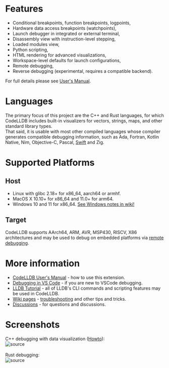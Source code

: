 # Features
- Conditional breakpoints, function breakpoints, logpoints,
- Hardware data access breakpoints (watchpoints),
- Launch debugger in integrated or external terminal,
- Disassembly view with instruction-level stepping,
- Loaded modules view,
- Python scripting,
- HTML rendering for advanced visualizations,
- Workspace-level defaults for launch configurations,
- Remote debugging,
- Reverse debugging (experimental, requires a compatible backend).

For full details please see [User's Manual](MANUAL.md).<br>

# Languages
The primary focus of this project are the C++ and Rust languages, for which CodeLLDB includes built-in visualizers for
vectors, strings, maps, and other standard library types.<br>
That said, it is usable with most other compiled languages whose compiler generates compatible debugging information,
such as Ada, Fortran, Kotlin Native, Nim, Objective-C, Pascal, [Swift](https://github.com/vadimcn/codelldb/wiki/Swift)
and Zig.

# Supported Platforms

## Host
- Linux with glibc 2.18+ for x86_64, aarch64 or armhf.
- MacOS X 10.10+ for x86_64 and 11.0+ for arm64.
- Windows 10 and 11 for x86_64. [See Windows notes in wiki!](https://github.com/vadimcn/codelldb/wiki/Windows)

## Target
CodeLLDB supports AArch64, ARM, AVR, MSP430, RISCV, X86 architectures and may be used to debug on embedded platforms
via [remote debugging](MANUAL.md#remote-debugging).

# More information
- [CodeLLDB User's Manual](MANUAL.md) - how to use this extension.
- [Debugging in VS Code](https://code.visualstudio.com/docs/editor/debugging) - if you are new to VSCode debugging.
- [LLDB Tutorial](https://lldb.llvm.org/use/tutorial.html) - all of LLDB's CLI commands and scripting features may be used in CodeLLDB.
- [Wiki pages](https://github.com/vadimcn/codelldb/wiki) - [troubleshooting](https://github.com/vadimcn/codelldb/wiki/Troubleshooting) and other tips and tricks.
- [Discussions](https://github.com/vadimcn/codelldb/discussions) - for questions and discussions.

# Screenshots

C++ debugging with data visualization ([Howto](https://github.com/vadimcn/codelldb/wiki/Data-visualization)):<br>
![source](images/plotting.png)
<br>
<br>
Rust debugging:<br>
![source](images/source.png)

